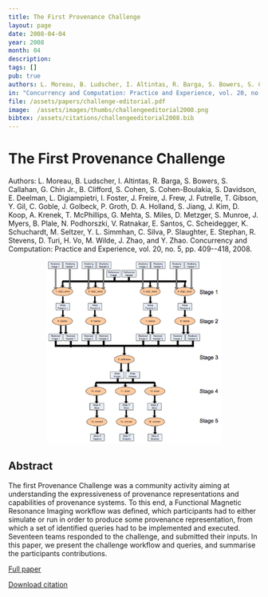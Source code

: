 ```yaml
---
title: The First Provenance Challenge
layout: page
date: 2008-04-04
year: 2008
month: 04
description:
tags: []
pub: true
authors: L. Moreau, B. Ludscher, I. Altintas, R. Barga, S. Bowers, S. Callahan, G. Chin Jr., B. Clifford, S. Cohen, S. Cohen-Boulakia, S. Davidson, E. Deelman, L. Digiampietri, I. Foster, J. Freire, J. Frew, J. Futrelle, T. Gibson, Y. Gil, C. Goble, J. Golbeck, P. Groth, D. A. Holland, S. Jiang, J. Kim, D. Koop, A. Krenek, T. McPhillips, G. Mehta, S. Miles, D. Metzger, S. Munroe, J. Myers, B. Plale, N. Podhorszki, V. Ratnakar, E. Santos, C. Scheidegger, K. Schuchardt, M. Seltzer, Y. L. Simmhan, C. Silva, P. Slaughter, E. Stephan, R. Stevens, D. Turi, H. Vo, M. Wilde, J. Zhao, and Y. Zhao
in: "Concurrency and Computation: Practice and Experience, vol. 20, no. 5, pp. 409--418"
file: /assets/papers/challenge-editorial.pdf
image:  /assets/images/thumbs/challengeeditorial2008.png
bibtex: /assets/citations/challengeeditorial2008.bib
---
```


# The First Provenance Challenge
Authors: L. Moreau, B. Ludscher, I. Altintas, R. Barga, S. Bowers, S. Callahan, G. Chin Jr., B. Clifford, S. Cohen, S. Cohen-Boulakia, S. Davidson, E. Deelman, L. Digiampietri, I. Foster, J. Freire, J. Frew, J. Futrelle, T. Gibson, Y. Gil, C. Goble, J. Golbeck, P. Groth, D. A. Holland, S. Jiang, J. Kim, D. Koop, A. Krenek, T. McPhillips, G. Mehta, S. Miles, D. Metzger, S. Munroe, J. Myers, B. Plale, N. Podhorszki, V. Ratnakar, E. Santos, C. Scheidegger, K. Schuchardt, M. Seltzer, Y. L. Simmhan, C. Silva, P. Slaughter, E. Stephan, R. Stevens, D. Turi, H. Vo, M. Wilde, J. Zhao, and Y. Zhao. Concurrency and Computation: Practice and Experience, vol. 20, no. 5, pp. 409--418, 2008.

<center><img src="/assets/images/thumbs/challengeeditorial2008.png" style="width: 70%;" /></center>

## Abstract

The first Provenance Challenge was a community activity aiming at understanding the expressiveness of provenance representations and capabilities of provenance systems. To this end, a Functional Magnetic Resonance Imaging workflow was defined, which participants had to either simulate or run in order to produce some provenance representation, from which a set of identified queries had to be implemented and executed. Seventeen teams responded to the challenge, and submitted their inputs. In this paper, we present the challenge workflow and queries, and summarise the participants contributions.

[Full paper](/assets/papers/challenge-editorial.pdf)

[Download citation](/assets/citations/challengeeditorial2008.bib)